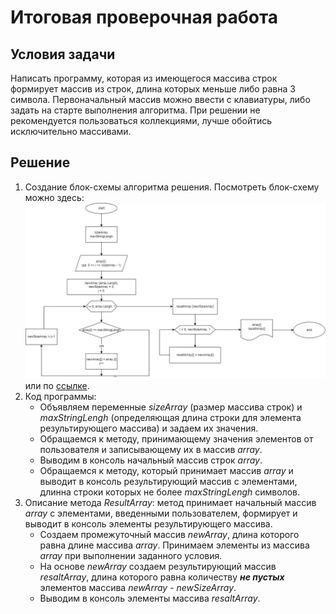 # **Итоговая проверочная работа**
## Условия задачи
Написать программу, которая из имеющегося массива строк формирует массив из строк, длина которых меньше либо равна 3 символа. Первоначальный массив можно ввести с клавиатуры, либо задать на старте выполнения алгоритма. При решении не рекомендуется пользоваться коллекциями, лучше обойтись исключительно массивами.


## Решение
1. Создание блок-схемы алгоритма решения. Посмотреть блок-схему можно здесь: ![итоговое д/з модуль 1](final_homework_m1.JPG) или по [ссылке](https://drive.google.com/file/d/1yWnH4dnIwuM8oAlrjWTGraNic5QOBcaA/view?usp=sharing).
2. Код программы:
     * Объявляем переменные *sizeArray* (размер массива строк) и *maxStringLengh* (определяющая длина строки для элемента результирующего массива) и задаем их значения.
     * Обращаемся к методу, принимающему значения элементов от пользователя и записывающему их в массив *array*.
     * Выводим в консоль начальный массив строк *array*.
     * Обращаемся к методу, который принимает массив *array* и выводит в консоль результирующий массив с элементами, длинна строки которых не более *maxStringLengh* символов.
3. Описание метода *ResultArray*: 
метод принимает начальный массив *array* с элементами, введенными пользователем, формирует и выводит в консоль элементы результирующего массива.
     * Создаем промежуточный массив 
     *newArray*, длина которого равна длине массива *array*. Принимаем элементы из массива *array* при выполнении заданного условия. 
     * На основе *newArray* создаем результирующий массив *resaltArray*, длина которого равна количеству ___не пустых___ элементов массива *newArray* - *newSizeArray*. 
     * Выводим в консоль элементы массива *resaltArray*.